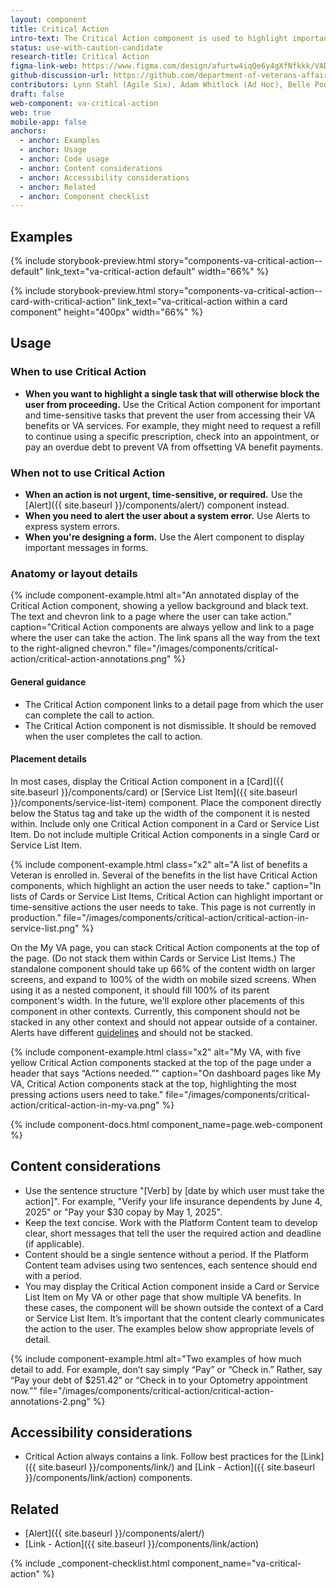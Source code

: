 ```yaml
---
layout: component
title: Critical Action
intro-text: The Critical Action component is used to highlight important and/or time-sensitive actions a user needs to take online.
status: use-with-caution-candidate
research-title: Critical Action
figma-link-web: https://www.figma.com/design/afurtw4iqQe6y4gXfNfkkk/VADS-Component-Library?m=auto&node-id=31143-5822&t=HFKAGuzWFnrLMXTF-1
github-discussion-url: https://github.com/department-of-veterans-affairs/vets-design-system-documentation/discussions/4800
contributors: Lynn Stahl (Agile Six), Adam Whitlock (Ad Hoc), Belle Poopongpanit (Agile Six), Christine Rose Steiffer (Agile Six), Kristen Faiferlick (Ad Hoc)
draft: false
web-component: va-critical-action
web: true
mobile-app: false
anchors:
  - anchor: Examples
  - anchor: Usage
  - anchor: Code usage
  - anchor: Content considerations
  - anchor: Accessibility considerations
  - anchor: Related
  - anchor: Component checklist
---
```


## Examples

{% include storybook-preview.html story="components-va-critical-action--default" link_text="va-critical-action default" width="66%" %}

{% include storybook-preview.html story="components-va-critical-action--card-with-critical-action" link_text="va-critical-action within a card component" height="400px" width="66%" %}

## Usage

### When to use Critical Action

* **When you want to highlight a single task that will otherwise block the user from proceeding.** Use the Critical Action component for important and time-sensitive tasks that prevent the user from accessing their VA benefits or VA services. For example, they might need to request a refill to continue using a specific prescription, check into an appointment, or pay an overdue debt to prevent VA from offsetting VA benefit payments.

### When not to use Critical Action

* **When an action is not urgent, time-sensitive, or required.** Use the [Alert]({{ site.baseurl }}/components/alert/) component instead.
* **When you need to alert the user about a system error.** Use Alerts to express system errors.
* **When you're designing a form.** Use the Alert component to display important messages in forms.

### Anatomy or layout details

{% include component-example.html
  alt="An annotated display of the Critical Action component, showing a yellow background and black text. The text and chevron link to a page where the user can take action."
  caption="Critical Action components are always yellow and link to a page where the user can take the action. The link spans all the way from the text to the right-aligned chevron."
  file="/images/components/critical-action/critical-action-annotations.png" %}

#### General guidance
* The Critical Action component links to a detail page from which the user can complete the call to action.
* The Critical Action component is not dismissible. It should be removed when the user completes the call to action.

#### Placement details

In most cases, display the Critical Action component in a [Card]({{ site.baseurl }}/components/card) or [Service List Item]({{ site.baseurl }}/components/service-list-item) component. Place the component directly below the Status tag and take up the width of the component it is nested within. Include only one Critical Action component in a Card or Service List Item. Do not include multiple Critical Action components in a single Card or Service List Item.

{% include component-example.html
  class="x2"
  alt="A list of benefits a Veteran is enrolled in. Several of the benefits in the list have Critical Action components, which highlight an action the user needs to take."
  caption="In lists of Cards or Service List Items, Critical Action can highlight important or time-sensitive actions the user needs to take. This page is not currently in production."
  file="/images/components/critical-action/critical-action-in-service-list.png" %}

On the My VA page, you can stack Critical Action components at the top of the page. (Do not stack them within Cards or Service List Items.) The standalone component should take up 66% of the content width on larger screens, and expand to 100% of the width on mobile sized screens. When using it as a nested component, it should fill 100% of its parent component's width. In the future, we'll explore other placements of this component in other contexts. Currently, this component should not be stacked in any other context and should not appear outside of a container. Alerts have different [guidelines](https://design.va.gov/components/alert/#how-to-use-alerts) and should not be stacked.

{% include component-example.html
  class="x2"
  alt="My VA, with five yellow Critical Action components stacked at the top of the page under a header that says “Actions needed.”"
  caption="On dashboard pages like My VA, Critical Action components stack at the top, highlighting the most pressing actions users need to take."
  file="/images/components/critical-action/critical-action-in-my-va.png" %}

{% include component-docs.html component_name=page.web-component %}

## Content considerations

* Use the sentence structure "[Verb] by [date by which user must take the action]". For example, "Verify your life insurance dependents by June 4, 2025" or "Pay your $30 copay by May 1, 2025".
* Keep the text concise. Work with the Platform Content team to develop clear, short messages that tell the user the required action and deadline (if applicable).
* Content should be a single sentence without a period. If the Platform Content team advises using two sentences, each sentence should end with a period.
* You may display the Critical Action component inside a Card or Service List Item on My VA or other page that show multiple VA benefits. In these cases, the component will be shown outside the context of a Card or Service List Item. It’s important that the content clearly communicates the action to the user. The examples below show appropriate levels of detail.

{% include component-example.html
  alt="Two examples of how much detail to add. For example, don’t say simply “Pay” or “Check in.” Rather, say “Pay your debt of $251.42” or “Check in to your Optometry appointment now.”"
  file="/images/components/critical-action/critical-action-annotations-2.png" %}

## Accessibility considerations

- Critical Action always contains a link. Follow best practices for the [Link]({{ site.baseurl }}/components/link/) and [Link - Action]({{ site.baseurl }}/components/link/action) components.

## Related

* [Alert]({{ site.baseurl }}/components/alert/)
* [Link - Action]({{ site.baseurl }}/components/link/action)

{% include _component-checklist.html component_name="va-critical-action" %}
